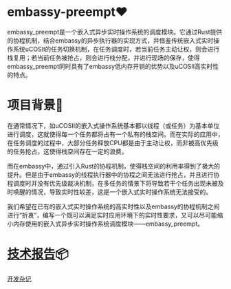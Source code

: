 # embassy-preempt❤️
embassy_preempt是一个嵌入式异步实时操作系统的调度模块。它通过Rust提供的协程机制，结合embassy的异步执行器的实现方式，并借鉴传统嵌入式实时操作系统uCOSII的任务切换机制，在任务调度时，若当前任务主动让权，则会进行栈复用；若当前任务被抢占，则会进行栈分配，并进行现场的保存，使得embassy_preempt同时具有了embassy低内存开销的优势以及uCOSII高实时性的特点。

# 项目背景📝

在通常情况下，如uCOSII的嵌入式操作系统基本都以线程（或任务）为基本单位进行调度，这就使得每一个任务都将占有一个私有的栈空间。而在实际的应用中，在任务调度的过程中，大部分任务释放CPU都是由于主动让权，而非被高优先级的任务抢占，这使得栈空间存在一定的浪费。

而在embassy中，通过引入Rust的协程机制，使得栈空间的利用率得到了极大的提升。但是由于embassy的线程执行器中的协程之间无法进行抢占，并且进行协程调度时并没有优先级裁决机制，在多任务的情景下将导致若干个任务出现未被及时唤醒的情况，导致实时性较差，这是一个嵌入式实时操作系统无法接受的。

我们希望在已有的嵌入式实时操作系统的高实时性以及embassy的协程机制之间进行“折衷”，编写一个既可以满足实时应用环境下的实时性要求，又可以尽可能缩小内存使用的嵌入式异步实时操作系统调度模块——embassy_preempt。

# [技术报告](docs/技术报告.md)📦
[开发杂记](https://liamy.clovy.top/en/article/RTOS/embassy-preempt)